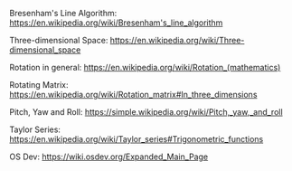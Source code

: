 Bresenham's Line Algorithm: https://en.wikipedia.org/wiki/Bresenham's_line_algorithm

Three-dimensional Space: https://en.wikipedia.org/wiki/Three-dimensional_space

Rotation in general: https://en.wikipedia.org/wiki/Rotation_(mathematics)

Rotating Matrix: https://en.wikipedia.org/wiki/Rotation_matrix#In_three_dimensions 

Pitch, Yaw and Roll: https://simple.wikipedia.org/wiki/Pitch,_yaw,_and_roll

Taylor Series: https://en.wikipedia.org/wiki/Taylor_series#Trigonometric_functions

OS Dev: https://wiki.osdev.org/Expanded_Main_Page
